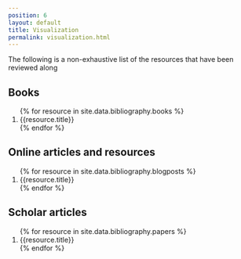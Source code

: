 ```yaml
---
position: 6
layout: default
title: Visualization
permalink: visualization.html
---
```

The following is a non-exhaustive list of the resources that have been reviewed along

## Books
<ol>
{% for resource in site.data.bibliography.books %}
	<li>{{resource.title}}</li>
{% endfor %}
</ol>

## Online articles and resources

<ol>
{% for resource in site.data.bibliography.blogposts %}
	<li>{{resource.title}}</li>
{% endfor %}
</ol>

## Scholar articles

<ol>
{% for resource in site.data.bibliography.papers %}
	<li>{{resource.title}}</li>
{% endfor %}
</ol>